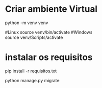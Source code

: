 # Criar ambiente Virtual
python -m venv venv


#Linux
source venv/bin/activate
#Windows  
source venv/Scripts/activate

# instalar os requisitos
pip install -r requisitos.txt


python manage.py migrate 
